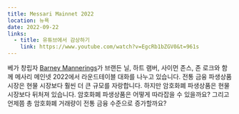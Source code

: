 ```yaml
---
title: Messari Mainnet 2022
location: 뉴욕
date: 2022-09-22
links:
  - title: 유튜브에서 감상하기
    link: https://www.youtube.com/watch?v=EgcRb1bZGV0&t=961s
---
```


베가 창립자 <a href="https://twitter.com/barnabee" target="_blank">Barney Mannerings</a>가 브랜든 닐, 하트 램버, 사이먼 존스, 존 로크와 함께 메사리 메인넷 2022에서 라운드테이블 대화를 나누고 있습니다. 전통 금융 파생상품 시장은 현물 시장보다 훨씬 더 큰 규모를 자랑합니다. 하지만 암호화폐 파생상품은 현물 시장보다 뒤처져 있습니다. 암호화폐 파생상품은 어떻게 따라잡을 수 있을까요? 그리고 언제쯤 총 암호화폐 거래량이 전통 금융 수준으로 증가할까요?
